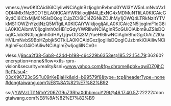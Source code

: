 vmess://ew0KICAidiI6ICIyIiwNCiAgInBzIjogImRvbmd0YWl3YW5nLmNvbVx1ODI4Mlx1NzBCOTEiLA0KICAiYWRkIjogIjM4LjExNC4xMDMuNTIiLA0KICAicG9ydCI6ICIxMjM0NSIsDQogICJpZCI6ICI4ZGNkZDJhMy1jOWQ4LTRkNzItYTVkMS1lOWZhYzdjNzQ5MTgiLA0KICAiYWlkIjogIjAiLA0KICAic2N5IjogImF1dG8iLA0KICAibmV0IjogImh0dHB1cGdyYWRlIiwNCiAgInR5cGUiOiAibm9uZSIsDQogICJob3N0IjogImh0dHAyLjgwODQ3MjYueHl6IiwNCiAgInBhdGgiOiAiZ2l0aHViLmNvbS9BbHZpbjk5OTkiLA0KICAidGxzIjogIiIsDQogICJzbmkiOiAiIiwNCiAgImFscG4iOiAiIiwNCiAgImZwIjogIiINCn0=

vless://9aca2f38-5ab8-424d-b198-c6c229b6353e@185.22.154.79:36260?encryption=none&flow=xtls-rprx-vision&security=reality&sni=www.yahoo.com&fp=chrome&pbk=qwiDZ0jhCRcI1fJsu4-03cX96723cGSTu09rKeBjaHk&sid=b99579f8&type=tcp&headerType=none#dongtaiwang.com%E8%8A%82%E7%82%B92

ss://YWVzLTI1Ni1nY206ZG9uZ3RhaXdhbmcuY29t@46.17.40.57:22222#dongtaiwang.com%E8%8A%82%E7%82%B9
